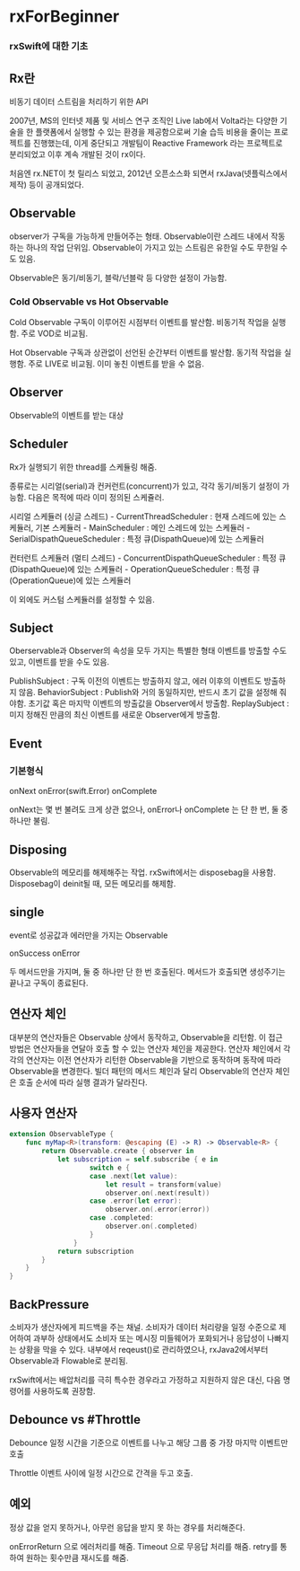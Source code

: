 # rxForBeginner

### rxSwift에 대한 기초

## Rx란

비동기 데이터 스트림을 처리하기 위한 API

2007년, MS의 인터넷 제품 및 서비스 연구 조직인 Live lab에서 Volta라는 다양한 기술을 한 플랫폼에서 실행할 수 있는 환경을 제공함으로써 기술 습득 비용을 줄이는 프로젝트를 진행했는데, 이게 중단되고 개발팀이 Reactive Framework 라는 프로젝트로 분리되었고 이후 계속 개발된 것이 rx이다.

처음엔 rx.NET이 첫 릴리스 되었고, 2012년 오픈소스화 되면서 rxJava(넷플릭스에서 제작) 등이 공개되었다.

## Observable

observer가 구독을 가능하게 만들어주는 형태.
Observable이란 스레드 내에서 작동하는 하나의 작업 단위임.
Observable이 가지고 있는 스트림은 유한일 수도 무한일 수도 있음.

Observable은 동기/비동기, 블락/넌블락 등 다양한 설정이 가능함.

### Cold Observable vs Hot Observable

Cold Observable
	구독이 이루어진 시점부터 이벤트를 발산함.
	비동기적 작업을 실행함.
  주로 VOD로 비교됨.

Hot Observable
	구독과 상관없이 선언된 순간부터 이벤트를 발산함.
	동기적 작업을 실행함.
  주로 LIVE로 비교됨.
  이미 놓친 이벤트를 받을 수 없음.

## Observer

Observable의 이벤트를 받는 대상

## Scheduler

Rx가 실행되기 위한 thread를 스케듈링 해줌.

종류로는 시리얼(serial)과 컨커런트(concurrent)가 있고, 각각 동기/비동기 설정이 가능함.
다음은 목적에 따라 이미 정의된 스케쥴러.

시리얼 스케듈러 (싱글 스레드)
		- CurrentThreadScheduler : 현재 스레드에 있는 스케듈러, 기본 스케듈러
		- MainScheduler : 메인 스레드에 있는 스케듈러
		- SerialDispathQueueScheduler : 특정 큐(DispathQueue)에 있는 스케듈러

컨터런트 스케듈러 (멀티 스레드)
		- ConcurrentDispathQueueScheduler : 특정 큐(DispathQueue)에 있는 스케듈러
		- OperationQueueScheduler : 특정 큐(OperationQueue)에 있는 스케듈러

이 외에도 커스텀 스케듈러를 설정할 수 있음.

## Subject

Oberservable과 Observer의 속성을 모두 가지는 특별한 형태
이벤트를 방출할 수도 있고, 이벤트를 받을 수도 있음.

PublishSubject : 구독 이전의 이벤트는 방출하지 않고, 에러 이후의 이벤트도 방출하지 않음.
BehaviorSubject : Publish와 거의 동일하지만, 반드시 초기 값을 설정해 줘야함.
				초기값 혹은 마지막 이벤트의 방출값을 Observer에서 방출함.
ReplaySubject : 미지 정해진 만큼의 최신 이벤트를 새로운 Observer에게 방출함.

## Event

### 기본형식
onNext<T>
onError(swift.Error)
onComplete

onNext는 몇 번 불려도 크게 상관 없으나, onError나 onComplete 는 단 한 번, 둘 중 하나만 불림.

## Disposing

Observable의 메모리를 해제해주는 작업.
rxSwift에서는 disposebag을 사용함.
Disposebag이 deinit될 때, 모든 메모리를 해제함.

## single

event로 성공값과 에러만을 가지는 Observable

onSuccess
onError

두 메서드만을 가지며, 둘 중 하나만 단 한 번 호출된다.
메서드가 호출되면 생성주기는 끝나고 구독이 종료된다.

## 연산자 체인

대부분의 연산자들은 Observable 상에서 동작하고, Observable을 리턴함.
이 접근 방법은 연산자들을 연달아 호출 할 수 있는 연산자 체인을 제공한다.
연산자 체인에서 각각의 연산자는 이전 연산자가 리턴한 Observable을 기반으로 동작하며 동작에 따라 Observable을 변경한다.
빌더 패턴의 메서드 체인과 달리 Observable의 연산자 체인은 호출 순서에 따라 실행 결과가 달라진다.

## 사용자 연산자

```swift
extension ObservableType {
    func myMap<R>(transform: @escaping (E) -> R) -> Observable<R> {
        return Observable.create { observer in
            let subscription = self.subscribe { e in
                    switch e {
                    case .next(let value):
                        let result = transform(value)
                        observer.on(.next(result))
                    case .error(let error):
                        observer.on(.error(error))
                    case .completed:
                        observer.on(.completed)
                    }
                }
            return subscription
        }
    }
}
```

## BackPressure

소비자가 생산자에게 피드백을 주는 채널.
소비자가 데이터 처리량을 일정 수준으로 제어하여 과부하 상태에서도 소비자 또는 메시징 미들웨어가 포화되거나 응답성이 나빠지는 상황을 막을 수 있다.
내부에서 reqeust()로 관리하였으나, rxJava2에서부터 Observable과 Flowable로 분리됨.

rxSwift에서는 배압처리를 극히 특수한 경우라고 가정하고 지원하지 않은 대신, 다음 명령어를 사용하도록 권장함.

## Debounce vs #Throttle

Debounce	일정 시간을 기준으로 이벤트를 나누고 해당 그룹 중 가장 마지막 이벤트만 호출

Throttle	 	이벤트 사이에 일정 시간으로 간격을 두고 호출.

## 예외

정상 값을 얻지 못하거나, 아무런 응답을 받지 못 하는 경우를 처리해준다.

onErrorReturn 으로 에러처리를 해줌.
Timeout 으로 무응답 처리를 해줌.
retry를 통하여 원하는 횟수만큼 재시도를 해줌.



